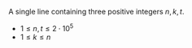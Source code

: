 A single line containing three positive integers $n, k, t$.

- $1 \leq n, t \leq 2\cdot 10^5$
- $1 \leq k \leq n$